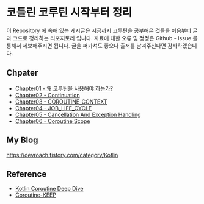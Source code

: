 # 코틀린 코루틴 시작부터 정리

이 Repository 에 속해 있는 게시글은 지금까지 코루틴을 공부해온 것들을 처음부터 글과 코드로 정리하는 리포지토리 입니다.
자료에 대한 오류 및 정정은 Github - Issue 를 통해서 제보해주시면 됩니다.
글을 퍼가셔도 좋으나 출저를 남겨주신다면 감사하겠습니다.

## Chpater

- [Chapter01 - 왜 코루틴을 사용해야 하는가?](https://github.com/tmdgusya/kotlin-coroutine-series/blob/main/chapter/WHY_USE_COROUTINE.md) 
- [Chapter02 - Continuation](https://github.com/tmdgusya/kotlin-coroutine-series/blob/main/chapter/CONTINUATION.md)
- [Chapter03 - COROUTINE_CONTEXT](https://github.com/tmdgusya/kotlin-coroutine-series/blob/main/chapter/COROUTINE_CONTEXT.md)
- [Chapter04 - JOB_LIFE_CYCLE](https://github.com/tmdgusya/kotlin-coroutine-series/blob/main/chapter/JOB_LIFE_CYCLE.md)
- [Chapter05 - Cancellation And Exception Handling](https://github.com/tmdgusya/kotlin-coroutine-series/blob/main/chapter/CANCELLATION_AND_EXCEPTION_HANDLING.md)
- [Chapter06 - Coroutine Scope](https://github.com/tmdgusya/kotlin-coroutine-series/blob/main/chapter/COROUTINE_SCOPE.md)

## My Blog
https://devroach.tistory.com/category/Kotlin

## Reference

- [Kotlin Coroutine Deep Dive](https://leanpub.com/coroutines)
- [Coroutine-KEEP](https://github.com/hikaMaeng/kotlinCoroutineKR/pulls)
